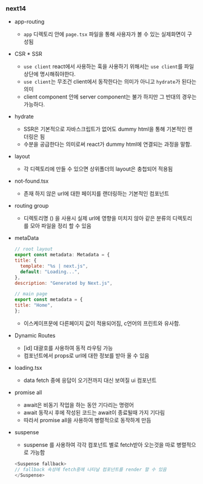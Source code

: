 ### next14

* app-routing
  * <code>app</code> 디렉토리 안에 <code>page.tsx</code> 파일을 통해 사용자가 볼 수 있는 실제화면이 구성됨
* CSR * SSR
  * <code>use client</code> react에서 사용하는 훅을 사용하기 위해서는 <code>use client</code>를 파일 상단에 명시해줘야한다.
  * <code>use client</code>는 무조건 client에서 동작한다는 의미가 아니고 <code>hydrate</code>가 된다는 의미
  * client component 안에 server component는 불가 하지만 그 반대의 경우는 가능하다.
* hydrate
  * SSR은 기본적으로 자바스크립트가 없어도 dummy html을 통해 기본적인 랜더링은 됨
  * 수분을 공급한다는 의미로써 react가 dummy html에 연결되는 과정을 말함.
* layout
  * 각 디렉토리에 만들 수 있으면 상위폴더의 layout은 충첩되어 적용됨
* not-found.tsx
  * 존재 하지 않은 url에 대한 페이지를 랜더링하는 기본적인 컴포넌트 
* routing group
  * 디렉토리명 () 을 사용시 실제 url에 영향을 미치지 않아 같은 분류의 디렉토리를 모아 파일을 정리 할 수 있음
* metaData
  ```javascript
  // root layout
  export const metadata: Metadata = {
  title: {
    template: "%s | next.js",
    default: "Loading...",
  },
  description: "Generated by Next.js",
  
  // main page
  export const metadata = {
  title: "Home",
  };
  ```
  * 이스케이프문에 다른페이지 값이 적용되어짐, c언어의 프린트와 유사함.

* Dynamic Routes 
  * [id] 대괄호를 사용하여 동적 라우팅 가능
  * 컴포넌트에서 props로 url에 대한 정보를 받아 올 수 있음
  
* loading.tsx
  * data fetch 중에 응답이 오기전까지 대신 보여질 ui 컴포넌트

* promise all
  * await은 비동기 작업을 하는 동안 기다리는 명령어
  * await 동작시 후에 작성된 코드는 await이 종료될때 가지 기다림
  * 따라서 promise all을 사용하여 병렬적으로 동작하게 만듬
  
* suspense
  * suspense 를 사용하여 각각 컴포넌트 별로 fetch받아 오는것을 따로 병렬적으로 가능함
  ```javascript
  <Suspense fallback>
  // fallback 속성에 fetch중에 나타날 컴포넌트를 render 할 수 있음
  </Suspense>
  ```